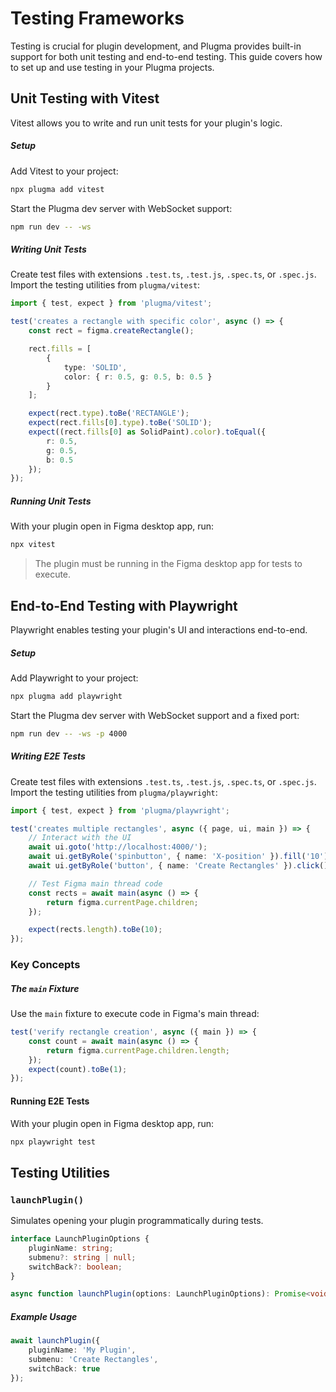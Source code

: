 # Testing Frameworks

Testing is crucial for plugin development, and Plugma provides built-in support for both unit testing and end-to-end testing. This guide covers how to set up and use testing in your Plugma projects.

## Unit Testing with Vitest

Vitest allows you to write and run unit tests for your plugin's logic.

##### Setup

Add Vitest to your project:

```bash
npx plugma add vitest
```

Start the Plugma dev server with WebSocket support:

```bash
npm run dev -- -ws
```

##### Writing Unit Tests

Create test files with extensions `.test.ts`, `.test.js`, `.spec.ts`, or `.spec.js`. Import the testing utilities from `plugma/vitest`:

```typescript
import { test, expect } from 'plugma/vitest';

test('creates a rectangle with specific color', async () => {
	const rect = figma.createRectangle();

	rect.fills = [
		{
			type: 'SOLID',
			color: { r: 0.5, g: 0.5, b: 0.5 }
		}
	];

	expect(rect.type).toBe('RECTANGLE');
	expect(rect.fills[0].type).toBe('SOLID');
	expect((rect.fills[0] as SolidPaint).color).toEqual({
		r: 0.5,
		g: 0.5,
		b: 0.5
	});
});
```

##### Running Unit Tests

With your plugin open in Figma desktop app, run:

```bash
npx vitest
```

<blockquote class="info">
The plugin must be running in the Figma desktop app for tests to execute.
</blockquote>

## End-to-End Testing with Playwright

Playwright enables testing your plugin's UI and interactions end-to-end.

##### Setup

Add Playwright to your project:

```bash
npx plugma add playwright
```

Start the Plugma dev server with WebSocket support and a fixed port:

```bash
npm run dev -- -ws -p 4000
```

##### Writing E2E Tests

Create test files with extensions `.test.ts`, `.test.js`, `.spec.ts`, or `.spec.js`. Import the testing utilities from `plugma/playwright`:

```typescript
import { test, expect } from 'plugma/playwright';

test('creates multiple rectangles', async ({ page, ui, main }) => {
	// Interact with the UI
	await ui.goto('http://localhost:4000/');
	await ui.getByRole('spinbutton', { name: 'X-position' }).fill('10');
	await ui.getByRole('button', { name: 'Create Rectangles' }).click();

	// Test Figma main thread code
	const rects = await main(async () => {
		return figma.currentPage.children;
	});

	expect(rects.length).toBe(10);
});
```

### Key Concepts

##### The `main` Fixture

Use the `main` fixture to execute code in Figma's main thread:

```typescript
test('verify rectangle creation', async ({ main }) => {
	const count = await main(async () => {
		return figma.currentPage.children.length;
	});
	expect(count).toBe(1);
});
```

#### Running E2E Tests

With your plugin open in Figma desktop app, run:

```bash
npx playwright test
```

## Testing Utilities

### `launchPlugin()`

Simulates opening your plugin programmatically during tests.

```typescript
interface LaunchPluginOptions {
	pluginName: string;
	submenu?: string | null;
	switchBack?: boolean;
}

async function launchPlugin(options: LaunchPluginOptions): Promise<void>;
```

##### Example Usage

```typescript
await launchPlugin({
	pluginName: 'My Plugin',
	submenu: 'Create Rectangles',
	switchBack: true
});
```
